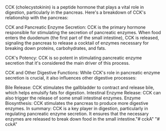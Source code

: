 CCK (cholecystokinin) is a peptide hormone that plays a vital role in digestion, particularly in the pancreas. Here's a breakdown of CCK's relationship with the pancreas:

CCK and Pancreatic Enzyme Secretion: CCK is the primary hormone responsible for stimulating the secretion of pancreatic enzymes. When food enters the duodenum (the first part of the small intestine), CCK is released, signaling the pancreas to release a cocktail of enzymes necessary for breaking down proteins, carbohydrates, and fats.

CCK's Potency: CCK is so potent in stimulating pancreatic enzyme secretion that it's considered the main driver of this process.

CCK and Other Digestive Functions: While CCK's role in pancreatic enzyme secretion is crucial, it also influences other digestive processes:

Bile Release: CCK stimulates the gallbladder to contract and release bile, which helps emulsify fats for digestion.
Intestinal Enzyme Release: CCK can also trigger the release of some small intestinal enzymes.
Enzyme Biosynthesis: CCK stimulates the pancreas to produce more digestive enzymes.
In summary: CCK is a key player in digestion, particularly in regulating pancreatic enzyme secretion. It ensures that the necessary enzymes are released to break down food in the small intestine."# cckA" 
"# cckA" 
